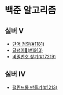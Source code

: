 # 백준 알고리즘

## 실버 V

- [단어 정렬(#1181)](boj/1181.py)
- [달팽이(#1913)](boj/1913.py)
- [비밀번호 찾기(#17219)](boj/17219.py)

## 실버 IV

- [팰린드롬 만들기(#1213)](boj/1213.py)
